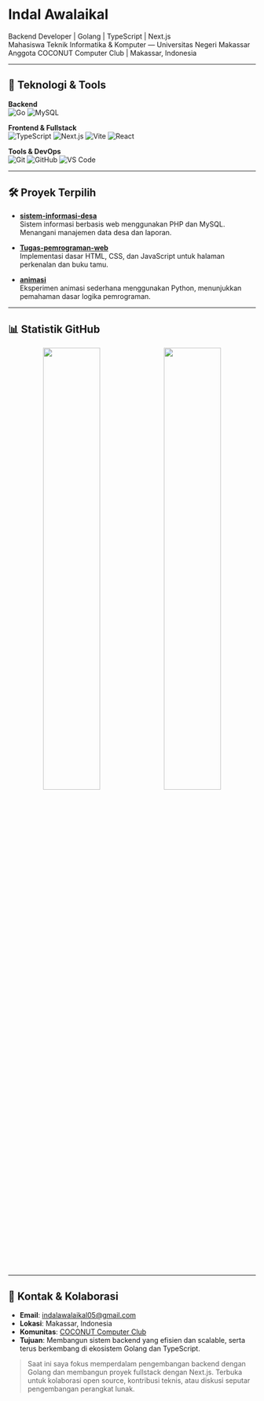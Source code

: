 # Indal Awalaikal

Backend Developer | Golang | TypeScript | Next.js  
Mahasiswa Teknik Informatika & Komputer — Universitas Negeri Makassar  
Anggota COCONUT Computer Club | Makassar, Indonesia  

---

## 🧩 Teknologi & Tools

**Backend**  
![Go](https://img.shields.io/badge/-Go-00ADD8?logo=go&logoColor=white)
![MySQL](https://img.shields.io/badge/-MySQL-0066CC?logo=mysql&logoColor=white)

**Frontend & Fullstack**  
![TypeScript](https://img.shields.io/badge/-TypeScript-007ACC?logo=typescript&logoColor=white)
![Next.js](https://img.shields.io/badge/-Next.js-000000?logo=next.js&logoColor=white)
![Vite](https://img.shields.io/badge/-Vite-646CFF?logo=vite&logoColor=white)
![React](https://img.shields.io/badge/-React-61DAFB?logo=react&logoColor=black)

**Tools & DevOps**  
![Git](https://img.shields.io/badge/-Git-F05032?logo=git&logoColor=white)
![GitHub](https://img.shields.io/badge/-GitHub-181717?logo=github&logoColor=white)
![VS Code](https://img.shields.io/badge/-VS_Code-007ACC?logo=visual-studio-code)

---

## 🛠️ Proyek Terpilih

- **[sistem-informasi-desa](https://github.com/IndalAwalaikal/sistem-informasi-desa)**  
  Sistem informasi berbasis web menggunakan PHP dan MySQL. Menangani manajemen data desa dan laporan.

- **[Tugas-pemrograman-web](https://github.com/IndalAwalaikal/Tugas-pemrograman-web)**  
  Implementasi dasar HTML, CSS, dan JavaScript untuk halaman perkenalan dan buku tamu.

- **[animasi](https://github.com/IndalAwalaikal/animasi)**  
  Eksperimen animasi sederhana menggunakan Python, menunjukkan pemahaman dasar logika pemrograman.

---

## 📊 Statistik GitHub

<div align="center">
  <img src="https://github-readme-stats.vercel.app/api?username=IndalAwalaikal&show_icons=true&theme=dark&border_radius=8" width="48%" />
  <img src="https://github-readme-stats.vercel.app/api/top-langs/?username=IndalAwalaikal&layout=compact&theme=dark&border_radius=8" width="48%" />
</div>

---

## 🔗 Kontak & Kolaborasi

- **Email**: [indalawalaikal05@gmail.com](mailto:indalawalaikal05@gmail.com)
- **Lokasi**: Makassar, Indonesia
- **Komunitas**: [COCONUT Computer Club](https://github.com/COCONUT-hacklab)
- **Tujuan**: Membangun sistem backend yang efisien dan scalable, serta terus berkembang di ekosistem Golang dan TypeScript.

> Saat ini saya fokus memperdalam pengembangan backend dengan Golang dan membangun proyek fullstack dengan Next.js. Terbuka untuk kolaborasi open source, kontribusi teknis, atau diskusi seputar pengembangan perangkat lunak.
